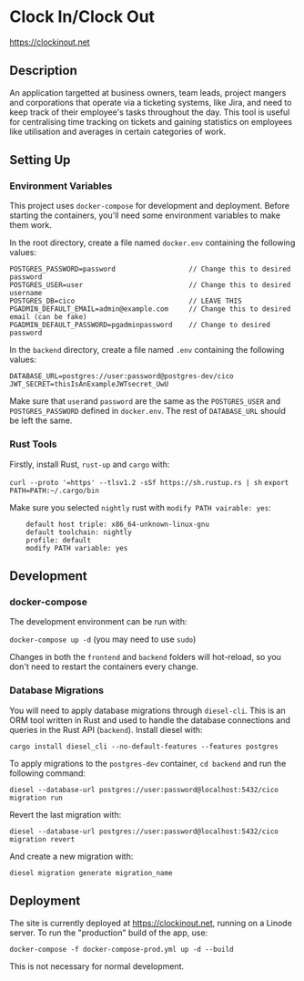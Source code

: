 # Clock In/Clock Out

https://clockinout.net

## Description
 An application targetted at business owners, team leads, project mangers and corporations that operate via a ticketing systems, like Jira, and need to keep track of their employee's tasks throughout the day. This tool is useful for centralising time tracking on tickets and gaining statistics on employees like utilisation and averages in certain categories of work.

## Setting Up

### Environment Variables
This project uses `docker-compose` for development and deployment. Before starting the containers, you'll need some environment variables to make them work.

In the root directory, create a file named `docker.env` containing the following values:
 ```
POSTGRES_PASSWORD=password                  // Change this to desired password
POSTGRES_USER=user                          // Change this to desired username
POSTGRES_DB=cico                            // LEAVE THIS
PGADMIN_DEFAULT_EMAIL=admin@example.com     // Change this to desired email (can be fake)
PGADMIN_DEFAULT_PASSWORD=pgadminpassword    // Change to desired password
 ```

 In the `backend` directory, create a file named `.env` containing the following values:
```
DATABASE_URL=postgres://user:password@postgres-dev/cico
JWT_SECRET=thisIsAnExampleJWTsecret_UwU

```
Make sure that `user`and `password` are the same as the `POSTGRES_USER` and `POSTGRES_PASSWORD` defined in `docker.env`. The rest of `DATABASE_URL` should be left the same.

### Rust Tools
Firstly, install Rust, `rust-up` and `cargo` with:

`curl --proto '=https' --tlsv1.2 -sSf https://sh.rustup.rs | sh`
`export PATH=PATH:~/.cargo/bin`

Make sure you selected `nightly` rust with `modify PATH vairable: yes`:
```
    default host triple: x86_64-unknown-linux-gnu
    default toolchain: nightly
    profile: default
    modify PATH variable: yes
```
## Development

### docker-compose
The development environment can be run with:

`docker-compose up -d` (you may need to use `sudo`)

Changes in both the `frontend` and `backend` folders will hot-reload, so you don't need to restart the containers every change.

### Database Migrations
You will need to apply database migrations through `diesel-cli`. This is an ORM tool written in Rust and used to handle the database connections and queries in the Rust API (`backend`). Install diesel with:

`cargo install diesel_cli --no-default-features --features postgres`

To apply migrations to the `postgres-dev` container, `cd backend` and run the following command:

`diesel --database-url postgres://user:password@localhost:5432/cico migration run`

Revert the last migration with:

`diesel --database-url postgres://user:password@localhost:5432/cico migration revert`

And create a new migration with:

`diesel migration generate migration_name`

## Deployment
The site is currently deployed at https://clockinout.net, running on a Linode server. To run the "production" build of the app, use:

`docker-compose -f docker-compose-prod.yml up -d --build`

This is not necessary for normal development.
